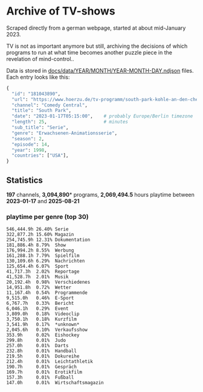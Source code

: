 # Archive of TV-shows

Scraped directly from a german webpage, started at about mid-January 2023.

TV is not as important anymore but still, archiving the decisions of which programs to run at what time
becomes another puzzle piece in the revelation of mind-control.. 

Data is stored in [docs/data/YEAR/MONTH/YEAR-MONTH-DAY.ndjson](docs/data/) files. 
Each entry looks like this:

```python
{
  "id": "181043890", 
  "url": "https://www.hoerzu.de/tv-programm/south-park-kohle-an-den-chefkoch/bid_181043890/", 
  "channel": "Comedy Central", 
  "title": "South Park", 
  "date": "2023-01-17T05:15:00",    # probably Europe/Berlin timezone 
  "length": 25,                     # minutes 
  "sub_title": "Serie", 
  "genre": "Erwachsenen-Animationsserie", 
  "season": 2, 
  "episode": 14, 
  "year": 1998, 
  "countries": ["USA"],
}
```

## Statistics

**197** channels, **3,094,890*** programs, **2,069,494.5** hours playtime between **2023-01-17** and **2025-08-21**


### playtime per genre (top 30)

    546,444.9h 26.40% Serie
    322,877.2h 15.60% Magazin
    254,745.9h 12.31% Dokumentation
    181,886.4h 8.79%  Show
    176,994.2h 8.55%  Werbung
    161,288.1h 7.79%  Spielfilm
    130,109.6h 6.29%  Nachrichten
    125,654.4h 6.07%  Sport
    41,717.3h  2.02%  Reportage
    41,528.7h  2.01%  Musik
    20,192.4h  0.98%  Verschiedenes
    14,951.8h  0.72%  Wetter
    11,167.4h  0.54%  Programmende
    9,515.0h   0.46%  E-Sport
    6,767.7h   0.33%  Bericht
    6,046.1h   0.29%  Event
    3,809.0h   0.18%  Videoclip
    3,750.1h   0.18%  Kurzfilm
    3,541.9h   0.17%  *unknown*
    2,045.6h   0.10%  Verkaufsshow
    353.9h     0.02%  Eishockey
    299.8h     0.01%  Judo
    257.0h     0.01%  Darts
    232.8h     0.01%  Handball
    219.5h     0.01%  Dokureihe
    212.4h     0.01%  Leichtathletik
    190.7h     0.01%  Gespräch
    169.7h     0.01%  Erotikfilm
    157.3h     0.01%  Fußball
    147.0h     0.01%  Wirtschaftsmagazin
